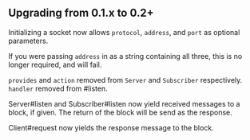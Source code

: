 Upgrading from 0.1.x to 0.2+
----------------------------

Initializing a socket now allows `protocol`, `address`, and `port` as optional parameters.

If you were passing `address` in as a string containing all three, this is no longer required, and will fail.

`provides` and `action` removed from `Server` and `Subscriber` respectively. `handler` removed from #listen.

Server#listen and Subscriber#listen now yield received messages to a block, if given. The return of the block will be send as the response.

Client#request now yields the response message to the block.

